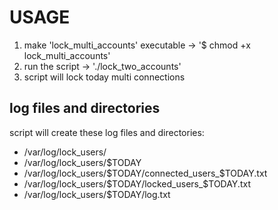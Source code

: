
# USAGE

1. make 'lock_multi_accounts' executable -> '$ chmod +x lock_multi_accounts'
2. run the script -> './lock_two_accounts'
4. script will lock today multi connections

## log files and directories
script will create these log files and directories:
* /var/log/lock_users/
* /var/log/lock_users/$TODAY
* /var/log/lock_users/$TODAY/connected_users_$TODAY.txt
* /var/log/lock_users/$TODAY/locked_users_$TODAY.txt
* /var/log/lock_users/$TODAY/log.txt

